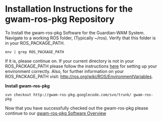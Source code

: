 # Installation Instructions for the gwam-ros-pkg Repository #

To Install the gwam-ros-pkg Software for the Guardian-WAM System.  Navigate to a working ROS folder, (Typically ~/ros).  Verify that this folder is in your ROS\_PACKAGE\_PATH.
```
env | grep ROS_PACKAGE_PATH
```
If it is, please continue on. If your current directory is not in your ROS\_PACKAGE\_PATH please follow the instructions [here](http://code.google.com/p/gwam-ros-pkg/wiki/InitialSetupInstructionsOffboardPC) for setting up your environment correctly.  Also, for further information on your ROS\_PACKAGE\_PATH visit: http://ros.org/wiki/ROS/EnvironmentVariables.

**Install gwam-ros-pkg**

```
svn checkout http://gwam-ros-pkg.googlecode.com/svn/trunk/ gwam-ros-pkg
```

Now that you have successfully checked out the gwam-ros-pkg please continue to our [gwam-ros-pkg Software Overview](http://code.google.com/p/gwam-ros-pkg/wiki/GWAMROSSoftwareOverview)